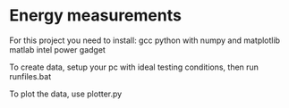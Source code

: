 # Energy measurements

For this project you need to install:
  gcc
  python with numpy and matplotlib
  matlab
  intel power gadget

To create data, setup your pc with ideal testing conditions, then run runfiles.bat

To plot the data, use plotter.py
